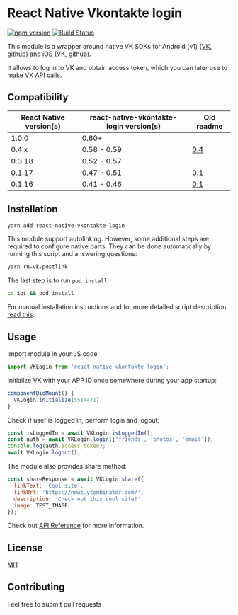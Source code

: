 # React Native Vkontakte login

[![npm version](https://badge.fury.io/js/react-native-vkontakte-login.svg)](https://badge.fury.io/js/react-native-vkontakte-login) [![Build Status](https://travis-ci.org/doomsower/react-native-vkontakte-login.svg?branch=master)](https://travis-ci.org/doomsower/react-native-vkontakte-login)

This module is a wrapper around native VK SDKs for Android (v1) ([VK](https://vk.com/dev/android_sdk), [github](https://github.com/VKCOM/vk-android-sdk))
and iOS ([VK](https://vk.com/dev/ios_sdk), [github](https://github.com/VKCOM/vk-ios-sdk)).

It allows to log in to VK and obtain access token, which you can later use to make VK API calls.

## Compatibility

| React Native version(s) | react-native-vkontakte-login version(s) | Old readme                |
| ----------------------- | --------------------------------------- | ------------------------- |
| 1.0.0                   | 0.60+                                   |
| 0.4.x                   | 0.58 - 0.59                             | [0.4](docs/README_V04.md) |
| 0.3.18                  | 0.52 - 0.57                             |
| 0.1.17                  | 0.47 - 0.51                             | [0.1](docs/README_V01.md) |
| 0.1.16                  | 0.41 - 0.46                             | [0.1](docs/README_V01.md) |

## Installation

```bash
yarn add react-native-vkontakte-login
```

This module support autolinking. However, some additional steps are required to configure native parts. They can be done automatically by running this script and answering questions:

```bash
yarn rn-vk-postlink
```

The last step is to run `pod install`:

```bash
cd ios && pod install
```

For manual installation instructions and for more detailed script description [read this](docs/installation.md).

## Usage

Import module in your JS code

```js
import VKLogin from 'react-native-vkontakte-login';
```

Initialize VK with your APP ID once somewhere during your app startup:

```js
componentDidMount() {
  VKLogin.initialize(5514471);
}
```

Check if user is logged in, perform login and logout:

```js
const isLoggedIn = await VKLogin.isLoggedIn();
const auth = await VKLogin.login(['friends', 'photos', 'email']);
console.log(auth.access_token);
await VKLogin.logout();
```

The module also provides share method:

```js
const shareResponse = await VKLogin.share({
  linkText: 'Cool site',
  linkUrl: 'https://news.ycombinator.com/',
  description: 'Check out this cool site!',
  image: TEST_IMAGE,
});
```

Check out [API Reference](docs/API.md) for more information.

## License

[MIT](https://github.com/doomsower/react-native-vkontakte-login/blob/master/LICENSE)

## Contributing

Feel free to submit pull requests
